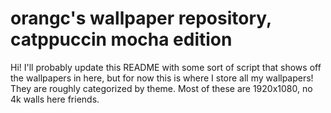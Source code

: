 # orangc's wallpaper repository, catppuccin mocha edition
Hi! I'll probably update this README with some sort of script that shows off the wallpapers in here, but for now this is where I store all my wallpapers!
They are roughly categorized by theme. Most of these are 1920x1080, no 4k walls here friends.
